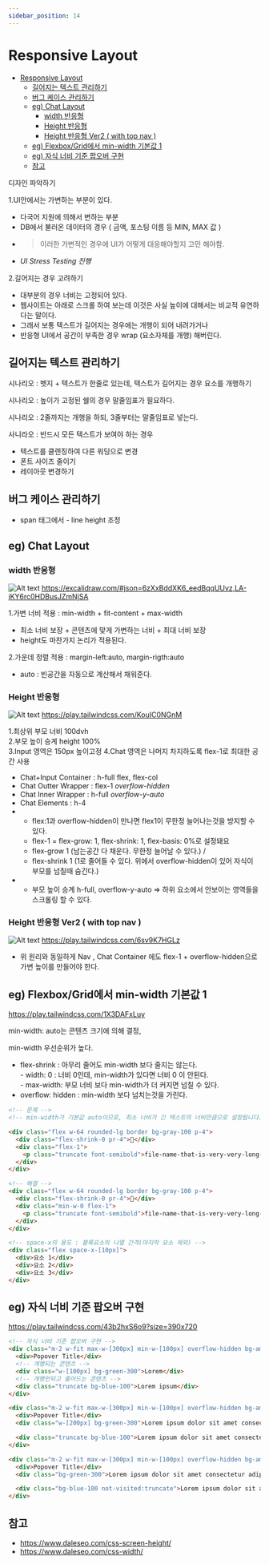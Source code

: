 ```yaml
---
sidebar_position: 14
---
```


# Responsive Layout  

- [Responsive Layout](#responsive-layout)
  - [길어지는 텍스트 관리하기](#길어지는-텍스트-관리하기)
  - [버그 케이스 관리하기](#버그-케이스-관리하기)
  - [eg) Chat Layout](#eg-chat-layout)
    - [width 반응형](#width-반응형)
    - [Height 반응형](#height-반응형)
    - [Height 반응형 Ver2 ( with top nav )](#height-반응형-ver2--with-top-nav-)
  - [eg) Flexbox/Grid에서 min-width 기본값 1](#eg-flexboxgrid에서-min-width-기본값-1)
  - [eg) 자식 너비 기준 팝오버 구현](#eg-자식-너비-기준-팝오버-구현)
  - [참고](#참고)


디자인 파악하기   

1.UI안에서는 가변하는 부분이 있다.  
- 다국어 지원에 의해서 변하는 부분  
- DB에서 불러온 데이터의 경우 ( 금액, 포스팅 이름 등 MIN, MAX 값 )  
- >이러한 가변적인 경우에 UI가 어떻게 대응해야할지 고민 해야함. 
- *UI Stress Testing 진행*  

2.길어지는 경우 고려하기  
- 대부분의 경우 너비는 고정되어 있다.  
- 웹사이트는 아래로 스크롤 하여 보는데 이것은 사실 높이에 대해서는 비교적 유연하다는 말이다.  
- 그래서 보통 텍스트가 길어지는 경우에는 개행이 되어 내려가거나  
- 반응형 UI에서 공간이 부족한 경우 wrap (요소자체를 개행) 해버린다.  


## 길어지는 텍스트 관리하기   

시나리오 : 벳지 + 텍스트가 한줄로 있는데, 텍스트가 길어지는 경우 요소를 개행하기  

시나리오 : 높이가 고정된 쉘의 경우 말줄임표가 필요하다.   

시나리오 : 2줄까지는 개행을 하되, 3줄부터는 말줄임표로 넣는다.  

사니라오 : 반드시 모든 텍스트가 보여야 하는 경우  
- 텍스트를 클렌징하여 다른 워딩으로 변경  
- 폰트 사이즈 줄이기   
- 레이아웃 변경하기  


## 버그 케이스 관리하기
- span 태그에서 - line height 조정  


## eg) Chat Layout

### width 반응형  
![Alt text](image.png)
https://excalidraw.com/#json=6zXxBddXK6_eedBqqUUvz,LA-iKY6rc0HDBusJZmNjSA  

1.가변 너비 적용 : min-width + fit-content + max-width  
- 최소 너비 보장 + 콘텐츠에 맞게 가변하는 너비 + 최대 너비 보장  
- height도 마찬가지 논리가 적용된다.  

2.가운데 정렬 적용 : margin-left:auto, margin-rigth:auto  
- auto : 빈공간을 자동으로 계산해서 채워준다.


### Height 반응형  

![Alt text](image-1.png)
https://play.tailwindcss.com/KouIC0NGnM

1.최상위 부모 너비 100dvh  
2.부모 높이 승계 height 100%   
3.Input 영역은 150px 높이고정
4.Chat 영역은 나머지 차지하도록 flex-1로 최대한 공간 사용
  - Chat+Input Container : h-full flex, flex-col
  - Chat Outter Wrapper : flex-1 *overflow-hidden*
  - Chat Inner Wrapper : h-full *overflow-y-auto*
  - Chat Elements : h-4
  - * flex:1과 overflow-hidden이 만나면 flex1이 무한정 늘어나는것을 방지할 수 있다.
    - flex-1 = flex-grow: 1, flex-shrink: 1, flex-basis: 0%로 설정돼요  
    - flex-grow 1 (남는공간 다 채운다. 무한정 늘어날 수 있다.) / 
    - flex-shrink 1 (1로 줄어들 수 있다. 위에서 overflow-hidden이 있어 자식이 부모를 넘칠때 숨긴다.)  
  - * 부모 높이 승계 h-full, overflow-y-auto => 하위 요소에서 안보이는 영역들을 스크롤링 할 수 있다.    

### Height 반응형 Ver2 ( with top nav )  

![Alt text](image-2.png)
https://play.tailwindcss.com/6sv9K7HGLz

- 위 원리와 동일하게 Nav , Chat Container 에도 flex-1 + overflow-hidden으로 가변 높이를 만들어야 한다.   


## eg) Flexbox/Grid에서 min-width 기본값 1

https://play.tailwindcss.com/1X3DAFxLuy  

min-width: auto는 콘텐츠 크기에 의해 결정, 

min-width 우선순위가 높다.   
- flex-shrink : 아무리 줄어도 min-width 보다 줄지는 않는다.  
- width: 0 : 너비 0인데, min-width가 있다면 너비 0 이 안된다.  
- max-width: 부모 너비 보다 min-width가 더 커지면 넘칠 수 있다.    
- overflow: hidden : min-width 보다 넘치는것을 가린다.  

```html
<!-- 문제 -->
<!-- min-width가 기본값 auto이므로, 최소 너비가 긴 텍스트의 너비만큼으로 설정됩니다. 이로 인해 부모 컨테이너(w-64)보다 더 넓어지려고 하면서 레이아웃을 밀어내고 텍스트가 밖으로 삐져나가게 됩니다. -->

<div class="flex w-64 rounded-lg border bg-gray-100 p-4">
  <div class="flex-shrink-0 pr-4">📌</div>
  <div class="flex-1">
    <p class="truncate font-semibold">file-name-that-is-very-very-long-and-should-wrap.pdf</p>
  </div>
</div>

<!-- 해결 -->
<div class="flex w-64 rounded-lg border bg-gray-100 p-4">
  <div class="flex-shrink-0 pr-4">📌</div>
  <div class="min-w-0 flex-1">
    <p class="truncate font-semibold">file-name-that-is-very-very-long-and-should-wrap.pdf</p>
  </div>
</div>

<!-- space-x의 용도 : 블록요소의 나열 간격(마지막 요소 제외) -->
<div class="flex space-x-[10px]">
  <div>요소 1</div>
  <div>요소 2</div>
  <div>요소 3</div>
</div>

```

## eg) 자식 너비 기준 팝오버 구현    

https://play.tailwindcss.com/43b2hxS6o9?size=390x720

```html
<!-- 자식 너비 기준 팝오버 구현 -->
<div class="m-2 w-fit max-w-[300px] min-w-[100px] overflow-hidden bg-amber-100 shadow">
  <div>Popover Title</div>
  <!-- 개행되는 콘텐츠 -->
  <div class="w-[100px] bg-green-300">Lorem</div>
  <!-- 개행안되고 줄어드는 콘텐츠 -->
  <div class="truncate bg-blue-100">Lorem ipsum</div>
</div>

<div class="m-2 w-fit max-w-[300px] min-w-[100px] overflow-hidden bg-amber-100 shadow">
  <div>Popover Title</div>
  <div class="w-[200px] bg-green-300">Lorem ipsum dolor sit amet consectetur adipisicing el</div>

  <div class="truncate bg-blue-100">Lorem ipsum dolor sit amet consectetur adipisicing elit.</div>
</div>

<div class="m-2 w-fit max-w-[300px] min-w-[100px] overflow-hidden bg-amber-100 shadow">
  <div>Popover Title</div>
  <div class="bg-green-300">Lorem ipsum dolor sit amet consectetur adipisicing elit. Distinctio impedit nesciunt delectus iure rerum suscipit officia beatae accusamus id nulla quas, illum assumenda doloribus neque expedita error cupiditate recusandae dolores?</div>

  <div class="bg-blue-100 not-visited:truncate">Lorem ipsum dolor sit amet consectetur adipisicing elit. Distinctio impedit nesciunt delectus iure rerum suscipit officia beatae accusamus id nulla quas, illum assumenda doloribus neque expedita error cupiditate recusandae dolores?</div>
</div>

```

## 참고
- https://www.daleseo.com/css-screen-height/
- https://www.daleseo.com/css-width/